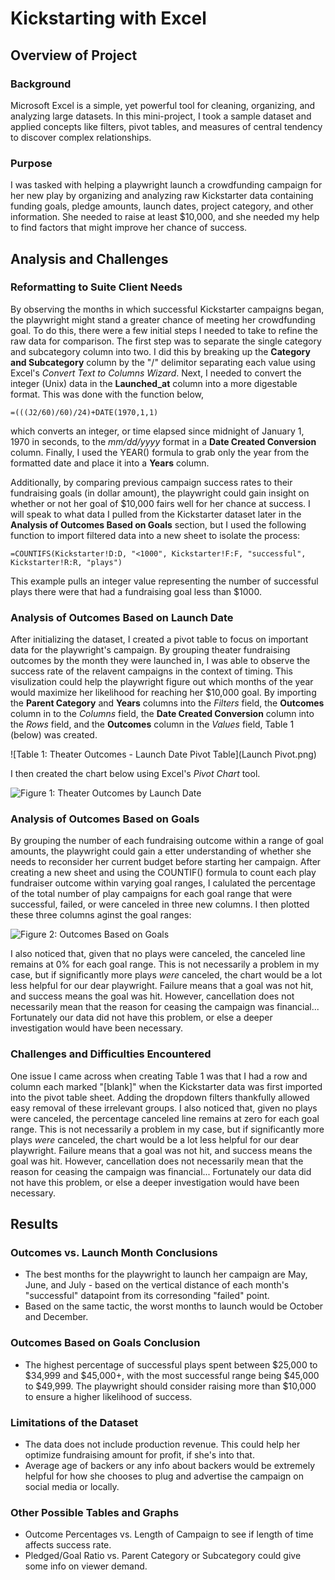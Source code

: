# Kickstarting with Excel

## Overview of Project

### Background
Microsoft Excel is a simple, yet powerful tool for cleaning, organizing, and analyzing large datasets. In this mini-project, I took a sample dataset and applied concepts like filters, pivot tables, and measures of central tendency to discover complex relationships.

### Purpose
I was tasked with helping a playwright launch a crowdfunding campaign for her new play by organizing and analyzing raw Kickstarter data containing funding goals, pledge amounts, launch dates, project category, and other information. She needed to raise at least $10,000, and she needed my help to find factors that might improve her chance of success.

## Analysis and Challenges

### Reformatting to Suite Client Needs
By observing the months in which successful Kickstarter campaigns began, the playwright might stand a greater chance of meeting her crowdfunding goal. To do this, there were a few initial steps I needed to take to refine the raw data for comparison. The first step was to separate the single category and subcategory column into two. I did this by breaking up the **Category and Subcategory** column by the "/" delimitor separating each value using Excel's *Convert Text to Columns Wizard*. Next, I needed to convert the integer (Unix) data in the **Launched_at** column into a more digestable format. This was done with the function below,
```
=(((J2/60)/60)/24)+DATE(1970,1,1)
``` 
 which converts an integer, or time elapsed since midnight of January 1, 1970 in seconds, to the *mm/dd/yyyy* format in a **Date Created Conversion** column. Finally, I used the YEAR() formula to grab only the year from the formatted date and place it into a **Years** column.

 Additionally, by comparing previous campaign success rates to their fundraising goals (in dollar amount), the playwright could gain insight on whether or not her goal of $10,000 fairs well for her chance at success. I will speak to what data I pulled from the Kickstarter dataset later in the **Analysis of Outcomes Based on Goals** section, but I used the following function to import filtered data into a new sheet to isolate the process:
```
=COUNTIFS(Kickstarter!D:D, "<1000", Kickstarter!F:F, "successful", Kickstarter!R:R, "plays")
```
This example pulls an integer value representing the number of successful plays there were that had a fundraising goal less than $1000.

### Analysis of Outcomes Based on Launch Date
After initializing the dataset, I created a pivot table to focus on important data for the playwright's campaign. By grouping theater fundraising outcomes by the month they were launched in, I was able to observe the success rate of the relavent campaigns in the context of timing. This visulization could help the playwright figure out which months of the year would maximize her likelihood for reaching her $10,000 goal. By importing the **Parent Category** and **Years** columns into the *Filters* field, the **Outcomes** column in to the *Columns* field, the **Date Created Conversion** column into the *Rows* field, and the **Outcomes** column in the *Values* field, Table 1 (below) was created.

![Table 1: Theater Outcomes - Launch Date Pivot Table](Launch Pivot.png)

I then created the chart below using Excel's *Pivot Chart* tool. 

![Figure 1: Theater Outcomes by Launch Date](https://myoctocat.com/assets/images/base-octocat.svg)


### Analysis of Outcomes Based on Goals
By grouping the number of each fundraising outcome within a range of goal amounts, the playwright could gain a etter understanding of whether she needs to reconsider her current budget before starting her campaign. After creating a new sheet and using the COUNTIF() formula to count each play fundraiser outcome within varying goal ranges, I calulated the percentage of the total number of play campaigns for each goal range that were successful, failed, or were canceled in three new columns. I then plotted these three columns aginst the goal ranges:

![Figure 2: Outcomes Based on Goals](https://myoctocat.com/assets/images/base-octocat.svg)

I also noticed that, given that no plays were canceled, the canceled line remains at 0% for each goal range. This is not necessarily a problem in my case, but if significantly more plays *were* canceled, the chart would be a lot less helpful for our dear playwright. Failure means that a goal was not hit, and success means the goal was hit. However, cancellation does not necessarily mean that the reason for ceasing the campaign was financial... Fortunately our data did not have this problem, or else a deeper investigation would have been necessary.


### Challenges and Difficulties Encountered
One issue I came across when creating Table 1 was that I had a row and column each marked "[blank]" when the Kickstarter data was first imported into the pivot table sheet. Adding the dropdown filters thankfully allowed easy removal of these irrelevant groups. I also noticed that, given no plays were canceled, the percentage canceled line remains at zero for each goal range. This is not necessarily a problem in my case, but if significantly more plays *were* canceled, the chart would be a lot less helpful for our dear playwright. Failure means that a goal was not hit, and success means the goal was hit. However, cancellation does not necessarily mean that the reason for ceasing the campaign was financial... Fortunately our data did not have this problem, or else a deeper investigation would have been necessary.

## Results

### Outcomes vs. Launch Month Conclusions
- The best months for the playwright to launch her campaign are May, June, and July - based on the vertical distance of each month's "successful" datapoint from its corresonding "failed" point.
- Based on the same tactic, the worst months to launch would be October and December.

### Outcomes Based on Goals Conclusion
- The highest percentage of successful plays spent between $25,000 to $34,999 and $45,000+, with the most successful range being $45,000 to $49,999. The playwright should consider raising more than $10,000 to ensure a higher likelihood of success.

### Limitations of the Dataset
- The data does not include production revenue. This could help her optimize fundraising amount for profit, if she's into that.
- Average age of backers or any info about backers would be extremely helpful for how she chooses to plug and advertise the campaign on social media or locally.

### Other Possible Tables and Graphs
- Outcome Percentages vs. Length of Campaign to see if length of time affects success rate.
- Pledged/Goal Ratio vs. Parent Category or Subcategory could give some info on viewer demand.
